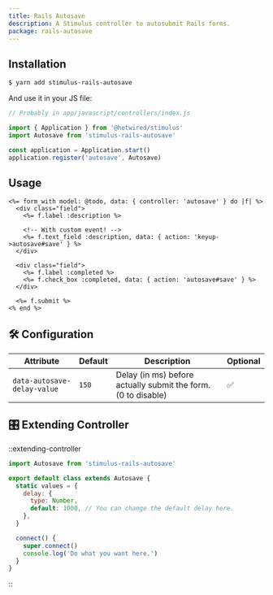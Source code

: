 ```yaml
---
title: Rails Autosave
description: A Stimulus controller to autosubmit Rails forms.
package: rails-autosave
---
```


## Installation

```bash
$ yarn add stimulus-rails-autosave
```

And use it in your JS file:

```js
// Probably in app/javascript/controllers/index.js

import { Application } from '@hotwired/stimulus'
import Autosave from 'stimulus-rails-autosave'

const application = Application.start()
application.register('autosave', Autosave)
```

## Usage

```erb
<%= form_with model: @todo, data: { controller: 'autosave' } do |f| %>
  <div class="field">
    <%= f.label :description %>

    <!-- With custom event! -->
    <%= f.text_field :description, data: { action: 'keyup->autosave#save' } %>
  </div>

  <div class="field">
    <%= f.label :completed %>
    <%= f.check_box :completed, data: { action: 'autosave#save' } %>
  </div>

  <%= f.submit %>
<% end %>
```

## 🛠 Configuration

| Attribute                   | Default | Description                                                   | Optional |
| --------------------------- | ------- | ------------------------------------------------------------- | -------- |
| `data-autosave-delay-value` | `150`   | Delay (in ms) before actually submit the form. (0 to disable) | ✅       |

## 🎛 Extending Controller

::extending-controller

```js
import Autosave from 'stimulus-rails-autosave'

export default class extends Autosave {
  static values = {
    delay: {
      type: Number,
      default: 1000, // You can change the default delay here.
    },
  }

  connect() {
    super.connect()
    console.log('Do what you want here.')
  }
}
```

::
